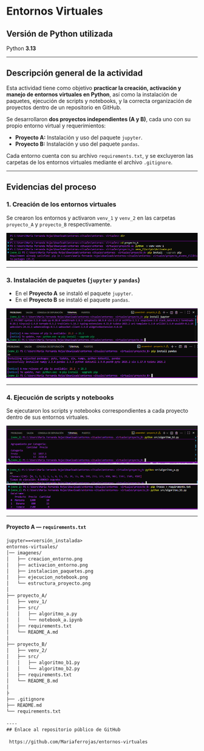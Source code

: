 #  Entornos Virtuales 

##  Versión de Python utilizada
Python **3.13**

---

##  Descripción general de la actividad

Esta actividad tiene como objetivo **practicar la creación, activación y manejo de entornos virtuales en Python**, así como la instalación de paquetes, ejecución de scripts y notebooks, y la correcta organización de proyectos dentro de un repositorio en GitHub.

Se desarrollaron **dos proyectos independientes (A y B)**, cada uno con su propio entorno virtual y requerimientos:

- **Proyecto A:** Instalación y uso del paquete `jupyter`.
- **Proyecto B:** Instalación y uso del paquete `pandas`.

Cada entorno cuenta con su archivo `requirements.txt`, y se excluyeron las carpetas de los entornos virtuales mediante el archivo `.gitignore`.

---

##  Evidencias del proceso

###  1. Creación de los entornos virtuales
Se crearon los entornos y activaron `venv_1` y `venv_2` en las carpetas `proyecto_A` y `proyecto_B` respectivamente.

![Creación de los entornos](imagenes/entorno1.png)


---



###  3. Instalación de paquetes (`jupyter` y `pandas`)
- En el **Proyecto A** se instaló el paquete `jupyter`.
- En el **Proyecto B** se instaló el paquete `pandas`.

![Instalación de paquetes](imagenes/Jupyter.png)
![Instalación de paquetes](imagenes/pandas.png)


---

###  4. Ejecución de scripts y notebooks
Se ejecutaron los scripts y notebooks correspondientes a cada proyecto dentro de sus entornos virtuales.

![Ejecución de scripts y notebooks](imagenes/algoritmob2.png)
![Ejecución de scripts y notebooks](imagenes/algoritmoa.png)
![Ejecución de scripts y notebooks](imagenes/algoritmob1.png)


---




#### Proyecto A — `requirements.txt`
```text
jupyter==<versión_instalada>
entornos-virtuales/
│── imagenes/
│   ├── creacion_entorno.png
│   ├── activacion_entorno.png
│   ├── instalacion_paquetes.png
│   ├── ejecucion_notebook.png
│   └── estructura_proyecto.png
│
├── proyecto_A/
│   ├── venv_1/               
│   ├── src/
│   │   ├── algoritmo_a.py
│   │   └── notebook_a.ipynb
│   ├── requirements.txt
│   └── README_A.md
│
├── proyecto_B/
│   ├── venv_2/                
│   ├── src/
│   │   ├── algoritmo_b1.py
│   │   └── algoritmo_b2.py
│   ├── requirements.txt
│   └── README_B.md
│
├
├── .gitignore
├── README.md
└── requirements.txt

----
## Enlace al repositorio público de GitHub

 https://github.com/Mariaferrojas/entornos-virtuales